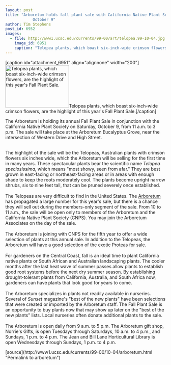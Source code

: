 ```yaml
---
layout: post
title: "Arboretum holds fall plant sale with California Native Plant Society on Saturday,
			October 9"
author: Tim Stephens
post_id: 6952
images:
  - file: http://www1.ucsc.edu/currents/99-00/art/telopea.99-10-04.jpg
    image_id: 6951
    caption: "Telopea plants, which boast six-inch-wide crimson flowers, are the highlight of this year's Fall Plant Sale."
---
```


[caption id="attachment_6951" align="alignnone" width="200"]<a href="http://localhost/mysite/wp-content/uploads/1999/10/telopea.99-10-04.jpg"><img class="size-full wp-image-6951" src="http://localhost/mysite/wp-content/uploads/1999/10/telopea.99-10-04.jpg" alt="Telopea plants, which boast six-inch-wide crimson flowers, are the highlight of this year's Fall Plant Sale." width="200" height="133" /></a>Telopea plants, which boast six-inch-wide crimson flowers, are the highlight of this year's Fall Plant Sale.[/caption]
<p>
  The Arboretum is holding its annual Fall Plant Sale in conjunction with the California Native Plant Society on Saturday, October 9, from 11 a.m. to 3 p.m. The sale will take place at the Arboretum Eucalyptus Grove, near the intersection of Western Drive and High Street.
</p><br>
The highlight of the sale will be the Telopeas, Australian plants with crimson flowers six inches wide, which the Arboretum will be selling for the first time in many years. These spectacular plants bear the scientific name <i>Telopea speciosissima,</i> which means "most showy, seen from afar." They are best grown in east-facing or northeast-facing areas or in areas with enough shade to keep the roots moderately cool. The plants become upright narrow shrubs, six to nine feet tall, that can be pruned severely once established.<br>
<br>
The Telopeas are very difficult to find in the United States. The <a href="http://www2.ucsc.edu/arboretum/">Arboretum</a> has propagated a large number for this year's sale, but there is a chance they will sell out during the members-only segment of the sale. From 10 to 11 a.m., the sale will be open only to members of the Arboretum and the California Native Plant Society (CNPS). You may join the Arboretum Associates on the day of the sale.<br>
<br>
The Arboretum is joining with CNPS for the fifth year to offer a wide selection of plants at this annual sale. In addition to the Telopeas, the Arboretum will have a good selection of the exotic Proteas for sale.<br>
<br>
For gardeners on the Central Coast, fall is an ideal time to plant California native plants or South African and Australian landscaping plants. The cooler months after the last heat wave of summer passes allow plants to establish good root systems before the next dry summer season. By establishing drought-tolerant plants from California, Australia, and South Africa now, gardeners can have plants that look good for years to come.<br>
<br>
The Arboretum specializes in plants not readily available in nurseries. Several of <i>Sunset</i> magazine's "best of the new plants" have been selections that were created or imported by the Arboretum staff. The Fall Plant Sale is an opportunity to buy plants now that may show up later on the "best of the new plants" lists. Local nurseries often donate additional plants to the sale.<br>
<br>
The Arboretum is open daily from 9 a.m. to 5 p.m. The Arboretum gift shop, Norrie's Gifts, is open Tuesdays through Saturdays, 10 a.m. to 4 p.m., and Sundays, 1 p.m. to 4 p.m. The Jean and Bill Lane Horticultural Library is open Wednesdays through Sundays, 1 p.m. to 4 p.m.
<p>

</p>
<p>
  </p>
[source](http://www1.ucsc.edu/currents/99-00/10-04/arboretum.html "Permalink to arboretum")

